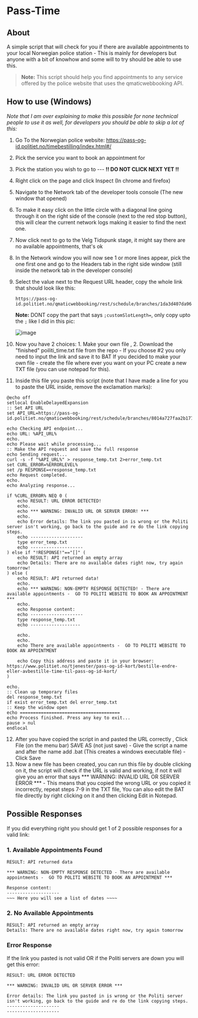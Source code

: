 # Pass-Time

## About
A simple script that will check for you if there are available appointments to your local Norwegian police station - This is mainly for developers but anyone with a bit of knowhow and some will to try should be able to use this.

> **Note:** This script should help you find appointments to any service offered by the police website that uses the qmaticwebbooking API.

## How to use (Windows)
*Note that I am over explaining to make this possible for none technical people to use it as well, for developers you should be able to skip a lot of this:*

1. Go To the Norwegian police website: https://pass-og-id.politiet.no/timebestilling/index.html#/
2. Pick the service you want to book an appointment for
3. Pick the station you wish to go to --- **!! DO NOT CLICK NEXT YET !!**
4. Right click on the page and click Inspect (In chrome and firefox)
5. Navigate to the Network tab of the developer tools console (The new window that opened)
6. To make it easy click on the little circle with a diagonal line going through it on the right side of the console (next to the red stop button), this will clear the current network logs making it easier to find the next one.
7. Now click next to go to the Velg Tidspunk stage, it might say there are no available appointments, that's ok
8. In the Network window you will now see 1 or more lines appear, pick the one first one and go to the Headers tab in the right side window (still inside the network tab in the developer console)
9. Select the value next to the Request URL header, copy the whole link that should look like this:
   ```
   https://pass-og-id.politiet.no/qmaticwebbooking/rest/schedule/branches/1da3d407da965ec0f39af67d36275f4b7106c7a5ea5b386209b9ec843ec7ac5e/dates;servicePublicId=af8dff2199e23e84b3c0172c4b04b45dfcf5e266e5b489cdca32c6fe88f603ef;customSlotLength=5
   ```

   **Note:** DONT copy the part that says `;customSlotLength=`, only copy upto the `;` like I did in this pic:

   ![image](https://github.com/user-attachments/assets/62f2838e-9a42-4c62-92eb-f0d1a3b32c3e)

10. Now you have 2 choices: 1. Make your own file , 2. Download the "finished" poiliti_time.txt file from the repo - If you choose #2 you only need to input the link and save it to BAT
    If you decided to make your own file - create the file where ever you want on your PC create a new TXT file (you can use notepad for this).
11. Inside this file you paste this script (note that I have made a line for you to paste the URL inside, remove the exclamation marks):

   ```batch
   @echo off
   setlocal EnableDelayedExpansion
   :: Set API URL
   set API_URL=https://pass-og-id.politiet.no/qmaticwebbooking/rest/schedule/branches/8014a727faa2b1779bf9f458ae2614f4560b776a18a5549aace8fa46ee589803/dates;servicePublicId=9c9f4070899d6d3f85e2df162aae8e981fb79a81bc7b3f6bf6fb575542a3c4a4

   echo Checking API endpoint...
   echo URL: %API_URL%
   echo.
   echo Please wait while processing...
   :: Make the API request and save the full response
   echo Sending request...
   curl -s -f "%API_URL%" > response_temp.txt 2>error_temp.txt
   set CURL_ERROR=%ERRORLEVEL%
   set /p RESPONSE=<response_temp.txt
   echo Request completed.
   echo.
   echo Analyzing response...

   if %CURL_ERROR% NEQ 0 (
       echo RESULT: URL ERROR DETECTED!
       echo.
       echo *** WARNING: INVALID URL OR SERVER ERROR! ***
       echo.
       echo Error details: The link you pasted in is wrong or the Politi server isn't working, go back to the guide and re do the link copying steps.
       echo --------------------
       type error_temp.txt
       echo --------------------
   ) else if "!RESPONSE!"=="[]" (
       echo RESULT: API returned an empty array
       echo Details: There are no available dates right now, try again tomorrow!
   ) else (
       echo RESULT: API returned data!
       echo.
       echo *** WARNING: NON-EMPTY RESPONSE DETECTED! - There are available appointments -  GO TO POLITI WEBSITE TO BOOK AN APPOINTMENT ***
       echo.
       echo Response content:
       echo --------------------
       type response_temp.txt
       echo -------------------

       echo.
       echo.
       echo There are available appointments -  GO TO POLITI WEBSITE TO BOOK AN APPOINTMENT

       echo Copy this address and paste it in your browser: https://www.politiet.no/tjenester/pass-og-id-kort/bestille-endre-eller-avbestille-time-til-pass-og-id-kort/
   )

   echo.
   :: Clean up temporary files
   del response_temp.txt
   if exist error_temp.txt del error_temp.txt
   :: Keep the window open
   echo ======================================
   echo Process finished. Press any key to exit...
   pause > nul
   endlocal
   ```

12. After you have copied the script in and pasted the URL correctly , Click File (on the menu bar) SAVE AS (not just save) - Give the script a name and after the name add .bat (This creates a windows executable file) - Click Save
13. Now a new file has been created, you can run this file by double clicking on it, the script will check if the URL is valid and working, if not it will give you an error that says *** WARNING: INVALID URL OR SERVER ERROR *** - This means that you copied the wrong URL or you copied it incorrectly, repeat steps 7-9  in the TXT file, You can also edit the BAT file directly by right clicking on it and then clicking Edit in Notepad.

## Possible Responses

If you did everything right you should get 1 of 2 possible responses for a valid link:

### 1. Available Appointments Found
```
RESULT: API returned data

*** WARNING: NON-EMPTY RESPONSE DETECTED - There are available appointments -  GO TO POLITI WEBSITE TO BOOK AN APPOINTMENT ***

Response content:
--------------------
~~~ Here you will see a list of dates ~~~~
```

### 2. No Available Appointments
```
RESULT: API returned an empty array
Details: There are no available dates right now, try again tomorrow
```

### Error Response
If the link you pasted is not valid OR if the Politi servers are down you will get this error:
```
RESULT: URL ERROR DETECTED

*** WARNING: INVALID URL OR SERVER ERROR ***

Error details: The link you pasted in is wrong or the Politi server isn't working, go back to the guide and re do the link copying steps.
--------------------
--------------------
```
